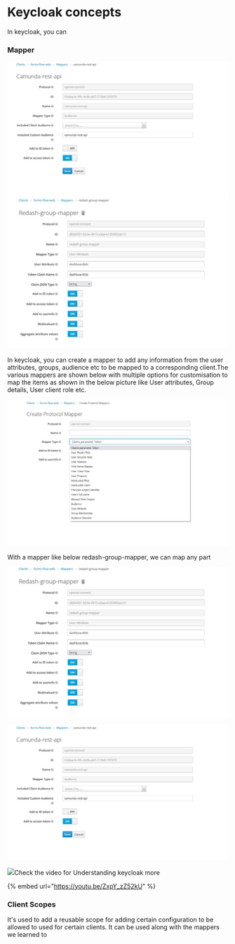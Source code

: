 # Keycloak concepts

In keycloak, you can&#x20;





### Mapper <a href="#undefined" id="undefined"></a>

![](<../.gitbook/assets/WhatsApp Image 2021-10-21 at 11.02.11 AM (2).jpeg>)![](<../.gitbook/assets/WhatsApp Image 2021-10-21 at 11.01.51 AM (1).jpeg>)

In keycloak, you can create a mapper to add any information from the user attributes, groups, audience etc to be mapped to a corresponding client.​The various mappers are shown below with multiple options for customisation to map the items as shown in the below picture like User attributes, Group details, User client role etc.

![](<../.gitbook/assets/WhatsApp Image 2021-10-21 at 11.01.34 AM (1).jpeg>)

With a mapper like below redash-group-mapper, we can map any part

![](<../.gitbook/assets/WhatsApp Image 2021-10-21 at 11.01.51 AM.jpeg>)

![](<../.gitbook/assets/WhatsApp Image 2021-10-21 at 11.02.11 AM.jpeg>)

![](broken-reference)Check the video for Understanding keycloak more

{% embed url="https://youtu.be/ZxpY_zZ52kU" %}





### Client Scopes



It's used to add a reusable scope for adding certain configuration to be allowed to used for certain clients. It can be used along with the mappers we learned to&#x20;

